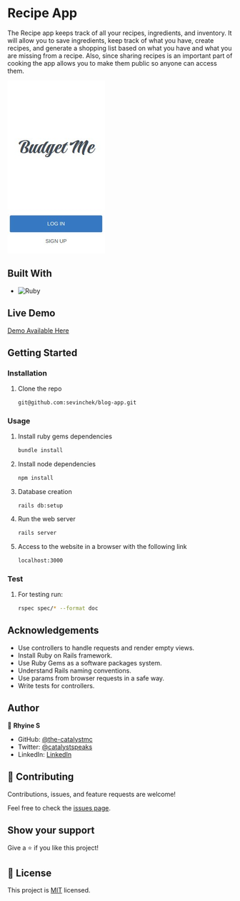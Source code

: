 # Recipe App

The Recipe app keeps track of all your recipes, ingredients, and inventory. It will allow you to save ingredients, keep track of what you have, create recipes, and generate a shopping list based on what you have and what you are missing from a recipe. Also, since sharing recipes is an important part of cooking the app allows you to make them public so anyone can access them.

![imagen](./home.jpeg)

## Built With

- ![Ruby](https://img.shields.io/badge/Ruby-20232A?style=for-the-badge&logo=ruby&logoColor=61DAFB)

## Live Demo
[Demo Available Here](https://calm-mesa-35128.herokuapp.com/)

## Getting Started

### Installation

1. Clone the repo

   ```sh
   git@github.com:sevinchek/blog-app.git
   ```

### Usage

1. Install ruby gems dependencies

   ```sh
   bundle install
   ```

2. Install node dependencies

   ```sh
   npm install
   ```

3. Database creation

   ```
   rails db:setup
   ```

4. Run the web server

   ```sh
   rails server
   ```

5. Access to the website in a browser with the following link

   ```sh
   localhost:3000
   ```

### Test

1. For testing run:

   ```sh
   rspec spec/* --format doc
   ```

## Acknowledgements

- Use controllers to handle requests and render empty views.
- Install Ruby on Rails framework.
- Use Ruby Gems as a software packages system.
- Understand Rails naming conventions.
- Use params from browser requests in a safe way.
- Write tests for controllers.

## Author

👤 **Rhyine S**

- GitHub: [@the-catalystmc](https://github.com/the-catalystmc)
- Twitter: [@catalystspeaks](https://twitter.com/catalystspeaks)
- LinkedIn: [LinkedIn](https://linkedin.com/in/rhyine-stewart)

## 🤝 Contributing

Contributions, issues, and feature requests are welcome!

Feel free to check the [issues page](https://github.com/the-catalystmc/recipe-app/issues).

## Show your support

Give a ⭐️ if you like this project!

## 📝 License

This project is [MIT](https://github.com/git/git-scm.com/blob/main/MIT-LICENSE.txt) licensed.
